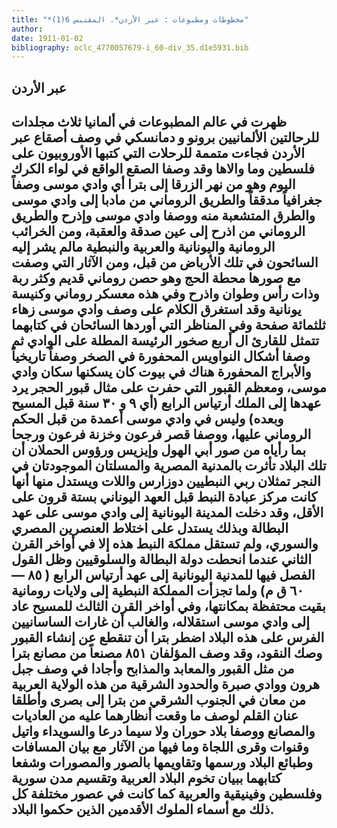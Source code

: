 ```yaml
---
title: "*مخطوطات ومطبوعات : عبر الأردن*. المقتبس 6(1)"
author: 
date: 1911-01-02
bibliography: oclc_4770057679-i_60-div_35.d1e5931.bib
---
```




##  عبر الأردن 


 ظهرت في عالم المطبوعات في ألمانيا  ثلاث  مجلدات للرحالتين الألمانيين  برونو  و  دمانسكي  في وصف أصقاع عبر الأردن فجاءت متممة للرحلات التي كتبها الأوروبيون على فلسطين وما والاها وقد وصفا الصقع الواقع في لواء الكرك اليوم وهو من نهر الزرقا إلى بترا أي وادي موسى وصفاً جغرافياً مدققاً والطريق الروماني من مادبا إلى وادي موسى والطرق المتشعبة منه ووصفا وادي موسى وإذرح والطريق الروماني من اذرح إلى عين صدقة   والعقبة، ومن الخرائب الرومانية واليونانية والعربية والنبطية مالم يشر إليه السائحون في تلك الأرباض من قبل، ومن الآثار التي وصفت مع صورها محطة الحج وهو حصن روماني قديم وكثر ربة وذات رأس وطوان واذرح وفي هذه معسكر روماني وكنيسة يونانية وقد استغرق الكلام على وصف وادي موسى زهاء  ثلثمائة  صفحة وفي المناظر التي أوردها السائحان في كتابهما تتمثل للقارئ ال  أربع  صخور الرئيسة المطلة على الوادي ثم وصفا أشكال النواويس المحفورة في الصخر وصفاً تاريخياً والأبراج المحفورة هناك في بيوت كان يسكنها سكان وادي موسى، ومعظم القبور التي حفرت على مثال قبور الحجر يرد عهدها إلى الملك أرتياس الرابع (أي  ٩  و  ٣٠  سنة قبل المسيح وبعده) وليس في وادي موسى أعمدة من قبل الحكم الروماني عليها، ووصفا قصر فرعون   وخزنة فرعون ورجحا بما رأياه من صور أبي الهول وإيزيس ورؤوس الحملان أن تلك البلاد تأثرت بالمدنية المصرية والمسلتان الموجودتان في النجر تمثلان ربي النبطيين دوزارس واللات ويستدل منها أنها كانت مركز عبادة النبط قبل العهد اليوناني بستة قرون على الأقل، وقد دخلت المدينة اليونانية إلى وادي موسى على عهد البطالة وبذلك يستدل على اختلاط العنصرين المصري والسوري، ولم تستقل مملكة النبط هذه إلا في أواخر القرن الثاني عندما انحطت دولة البطالة والسلوقيين وظل القول الفصل فيها للمدنية اليونانية إلى عهد أرتياس الرابع (  ٨٥  —  ٦٠  ق م) ولما تجزأت المملكة النبطية إلى ولايات رومانية بقيت محتفظة بمكانتها، وفي أواخر القرن الثالث للمسيح عاد إلى وادي موسى استقلاله، والغالب أن غارات الساسانيين الفرس على هذه البلاد اضطر بترا أن تنقطع عن إنشاء القبور وصك النقود، وقد وصف المؤلفان  ٨٥١  مصنعاً من مصانع بترا من مثل القبور والمعابد والمذابح وأجادا في وصف جبل هرون ووادي صبرة والحدود الشرقية من هذه الولاية العربية من معان في الجنوب الشرقي من بترا إلى بصرى وأطلقا عنان القلم لوصف ما وقعت أنظارهما عليه من العاديات والمصانع ووصفا بلاد حوران ولا سيما درعا والسويداء واتيل وقنوات وقرى اللجاة وما فيها من الآثار مع بيان المسافات وطبائع البلاد ورسمها وتقاويمها بالصور والمصورات وشفعا كتابهما ببيان تخوم البلاد العربية وتقسيم مدن سورية وفلسطين وفينيقية والعربية كما كانت في عصور مختلفة كل ذلك مع أسماء الملوك الأقدمين الذين حكموا البلاد. 
 --- 